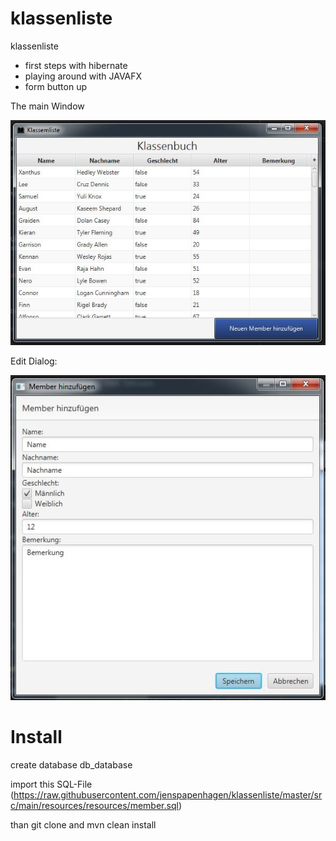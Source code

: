# klassenliste
klassenliste
 - first steps with hibernate
 - playing around with JAVAFX
 - form button up
 
The main Window

![alt text](https://raw.githubusercontent.com/jenspapenhagen/klassenliste/master/src/main/resources/images/mainwindow.JPG)

Edit Dialog:

![alt text](https://raw.githubusercontent.com/jenspapenhagen/klassenliste/master/src/main/resources/images/addMemberWindow.JPG)

# Install

create database db_database

import this SQL-File (https://raw.githubusercontent.com/jenspapenhagen/klassenliste/master/src/main/resources/resources/member.sql)

than git clone 
and
mvn clean install

